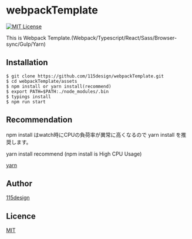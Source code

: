 # webpackTemplate

[![MIT License](http://img.shields.io/badge/license-MIT-blue.svg?style=flat)](https://opensource.org/licenses/MIT)

This is Webpack Template.(Webpack/Typescript/React/Sass/Browser-sync/Gulp/Yarn)

## Installation

    $ git clone https://github.com/115design/webpackTemplate.git
    $ cd webpackTemplate/assets
    $ npm install or yarn install(recommend)
    $ export PATH=$PATH:./node_modules/.bin
    $ typings install
    $ npm run start

## Recommendation
npm install はwatch時にCPUの負荷率が異常に高くなるので yarn install を推奨します。

yarn install recommend (npm install is High CPU Usage)

[yarn](https://yarnpkg.com/en/)

## Author

[115design](http://115design.main.jp/)

## Licence

[MIT](https://opensource.org/licenses/MIT)
